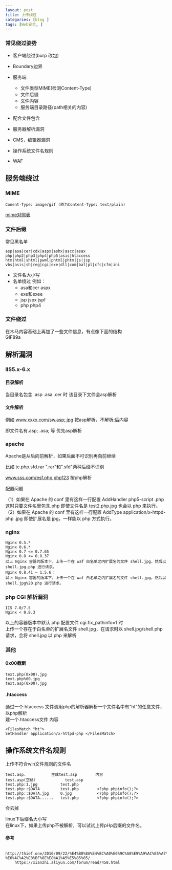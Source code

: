 ```yaml
---
layout: post
title: 上传绕过
categories: [blog ]
tags: [Web安全, ]
---
```


### 常见绕过姿势
* 客户端绕过(burp 改包)
* Boundary边界

* 服务端
	* 文件类型MIME(检测Content-Type)
	* 文件后缀
	* 文件内容
	* 服务端目录路径(path相关的内容)

* 配合文件包含
* 服务器解析漏洞
* CMS，编辑器漏洞
* 操作系统文件名规则
* WAF
## 服务端绕过
### MIME
```
Conent-Type: image/gif (原为Content-Type: text/plain)
```

[mime对照表](https://github.com/tom0li/tom0li.github.io/blob/master/mime.txt)
### 文件后缀
常见黑名单

	asp|asa|cer|cdx|aspx|ashx|ascx|asax
	php|php2|php3|php4|php5|asis|htaccess
	htm|html|shtml|pwml|phtml|phtm|js|jsp
	vbs|asis|sh|reg|cgi|exe|dll|com|bat|pl|cfc|cfm|ini

* 文件名大小写
* 名单绕过 例如：
	* asa和cer aspx
	* exe和exee
	* jsp jspx jspf
	* php php4

### 文件绕过
在木马内容基础上再加了一些文件信息，有点像下面的结构  
GIF89a<?php phpinfo(); ?>

## 解析漏洞
### IIS5.x-6.x
#### 目录解析 
当目录名包含 .asp .asa .cer 时 该目录下文件会asp解析
#### 文件解析
例如 www.xxxx.com/sw.asp;.jpg 按asp解析，不解析;后内容

即文件名有.asp;  .asa; 等 优先asp解析 

### apache

Apache是从后向前解析，如果后面不可识别再向前继续

比如 te.php.sfd.rar ".rar"和".sfd"两种后缀不识别

www.sss.com/esf.php.php123 按php解析

配置问题

（1）如果在 Apache 的 conf 里有这样一行配置 AddHandler php5-script .php 这时只要文件名里包含.php 即使文件名是 test2.php.jpg 也会以 php 来执行。
（2）如果在 Apache 的 conf 里有这样一行配置 AddType application/x-httpd-php .jpg 即使扩展名是 jpg，一样能以 php 方式执行。

### nginx
	Nginx 0.5.*
	Nginx 0.6.*
	Nginx 0.7 <= 0.7.65
	Nginx 0.8 <= 0.8.37
	以上 Nginx 容器的版本下，上传一个在 waf 白名单之内扩展名的文件 shell.jpg，然后以
	shell.jpg.php 进行请求。
	Nginx 0.8.41 – 1.5.6：
	以上 Nginx 容器的版本下，上传一个在 waf 白名单之内扩展名的文件 shell.jpg，然后以
	shell.jpg%20.php 进行请求。


### php CGI 解析漏洞
	IIS 7.0/7.5
	Nginx < 0.8.3

以上的容器版本中默认 php 配置文件 cgi.fix_pathinfo=1 时  
上传一个存在于白名单的扩展名文件 shell.jpg，在请求时以 shell.jpg/shell.php 请求，会将 shell.jpg 以 php 来解析

### 其他
#### 0x00截断
	text.php(0x00).jpg
	text.php%00.jpg
	text.asp(0x00).jpg
#### .htaccess
通过一个.htaccess 文件调用php的解析器解析一个文件名中有"ht"的任意文件，以php解析  
建一个.htaccess文件 内容  
```
<FilesMatch "ht">      
SetHandler application/x-httpd-php </FilesMatch>
```
## 操作系统文件名规则
上传不符合win文件规则的文件名  
												
	test.asp.			生成test.asp		  内容 
	test.asp(空格）			test.asp		
	test.php:1.jpg			test.php
	test.php::$DATA			test.php		<?php phpinfo();?>
	test.php::$DATA.jpg		0.jpg			<?php phpinfo();?>
	test.php::$DATA......	test.php		<?php phpinfo();?>
会去掉

linux下后缀名大小写  
在linux下，如果上传php不被解析，可以试试上传pHp后缀的文件名。

#### 参考
		
		http://thief.one/2016/09/22/%E4%B8%8A%E4%BC%A0%E6%9C%A8%E9%A9%AC%E5%A7%BF%E5%8A%BF%E6%B1%87%E6%80%BB-%E6%AC%A2%E8%BF%8E%E8%A1%A5%E5%85%85/
		https://xianzhi.aliyun.com/forum/read/458.html